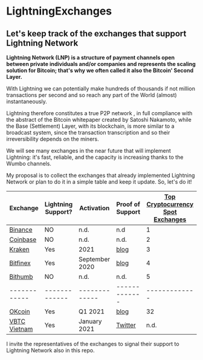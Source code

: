 # LightningExchanges
## Let's keep track of the exchanges that support Lightning Network

**Lightning Network (LNP) is a structure of payment channels open between private individuals and/or companies and represents the scaling solution for Bitcoin; that's why we often called it also the Bitcoin' Second Layer.**

With Lightning we can potentially make hundreds of thousands if not million transactions per second and so reach any part of the World (almost) instantaneously.

Lightning therefore constitutes a true P2P network , in full compliance with the abstract of the Bitcoin whitepaper created by Satoshi Nakamoto, while the Base (Settlement) Layer, with its blockchain, is more similar to a broadcast system, since the transaction transcription and so their irreversibility depends on the miners.



We will see many exchanges in the near future that will implement Lightning: it's fast, reliable, and the capacity is increasing thanks to the Wumbo channels.

My proposal is to collect the exchanges that already implemented Lightning Network or plan to do it in a simple table and keep it update.
So, let's do it!


 Exchange |   Lightning Support?   |  Activation  | Proof of Support | [Top Cryptocurrency Spot Exchanges](https://coinmarketcap.com/it/rankings/exchanges/)
 ------------ | ------------- | ------------- | ------------- | ------------- |
[Binance](https://binance.com) | NO | n.d. | n.d | 1 |
[Coinbase](https://coinbase.com)| NO | n.d. | n.d. | 2 |
[Kraken](https://kraken.com)| Yes | 2021 | [blog](https://blog.kraken.com/post/7225/a-need-for-speed-kraken-to-launch-bitcoin-lightning-%E2%9A%A1%EF%B8%8F-integration-in-2021/) | 3 
[Bitfinex](https://bitfinex.com)| Yes | September 2020 | [blog](https://blog.bitfinex.com/trading/bitfinex-supports-the-lightning-networks-wumbo-channels/) | 4 
[Bithumb](https://bithumb.com)| NO | n.d. | n.d. | 5
 ------------ | ------------- | ------------- | ------------- | ------------- |
[OKcoin](https://okcoin.com)| Yes | Q1 2021 | [blog](https://blog.okcoin.com/2021/01/22/okcoin-integrates-lightning-network-for-99-lower-fees-and-near-instant-transaction-for-off-chain-deposits-withdrawals/) | 32
[VBTC Vietnam](https://vbtc.exchange/) | Yes | January 2021 | [Twitter](https://twitter.com/VBTC_Vietnam/status/1353564136702005248) | n.d.

I invite the representatives of the exchanges to signal their support to Lightning Network also in this repo.
